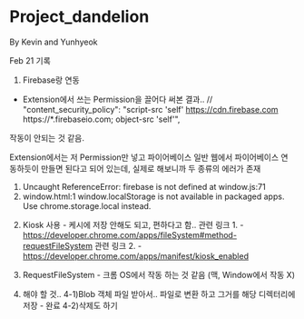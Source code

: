 # Project_dandelion
By Kevin and Yunhyeok 

Feb 21 기록
1. Firebase랑 연동

- Extension에서 쓰는 Permission을 끌어다 써본 결과..
// "content_security_policy": "script-src 'self' https://cdn.firebase.com https://*.firebaseio.com; object-src 'self'",

작동이 안되는 것 같음.

Extension에서는 저 Permission만 넣고 파이어베이스 일반 웹에서 파이어베이스 연동하듯이 만들면 된다고 되어 있는데, 실제로 해보니까 두 종류의 에러가 존재

1)  Uncaught ReferenceError: firebase is not defined
    at window.js:71
2)  window.html:1 window.localStorage is not available in packaged apps. Use chrome.storage.local instead.


2. Kiosk 사용 - 케시에 저장 안해도 되고, 편하다고 함..
관련 링크 1. - https://developer.chrome.com/apps/fileSystem#method-requestFileSystem
관련 링크 2. - https://developer.chrome.com/apps/manifest/kiosk_enabled


3. RequestFileSystem - 크롬 OS에서 작동 하는 것 같음 (맥, Window에서 작동 X)


4. 해야 할 것..
 4-1)Blob 객체 파일 받아서.. 파일로 변환 하고 그거를 해당 디렉터리에 저장 - 완료 
 4-2)삭제도 하기 
